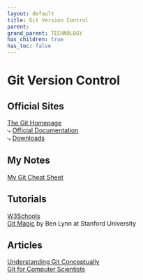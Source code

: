 ```yaml
---
layout: default
title: Git Version Control
parent: 
grand_parent: TECHNOLOGY
has_children: true
has_toc: false
---
```


# Git Version Control

## Official Sites

[The Git Homepage](https://git-scm.com/)  
⤷ [Official Documentation](https://git-scm.com/docs)  
⤷ [Downloads](https://git-scm.com/downloads)

## My Notes

[My Git Cheat Sheet](git_cheat_sheet)

## Tutorials

[W3Schools](https://www.w3schools.com/git/default.asp)  
[Git Magic](http://www-cs-students.stanford.edu/~blynn/gitmagic/) by Ben Lynn at Stanford University

## Articles

[Understanding Git Conceptually](https://www.cduan.com/technical/git/)  
[Git for Computer Scientists](https://eagain.net/articles/git-for-computer-scientists/)